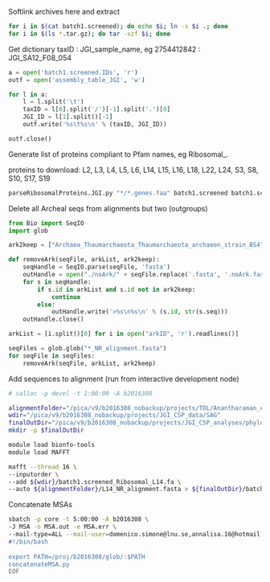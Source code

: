 Softlink archives here and extract

```bash
for i in $(cat batch1.screened); do echo $i; ln -s $i .; done
for i in $(ls *.tar.gz); do tar -xzf $i; done
```

Get dictionary taxID : JGI_sample_name, eg 2754412842 : JGI_SA12_F08_054

```python
a = open('batch1.screened.IDs', 'r')
outf = open('assembly_table_JGI', 'w')

for l in a:
    l = l.split('\t')
    taxID = l[0].split('/')[-1].split('.')[0]
    JGI_ID = l[1].split()[-1]
    outf.write('%s\t%s\n' % (taxID, JGI_ID))

outf.close()
```

Generate list of proteins compliant to Pfam names, eg Ribosomal_<proteinName>.

proteins to download: L2, L3, L4, L5, L6, L14, L15, L16, L18, L22, L24, S3, S8, S10, S17, S19

```bash
parseRibosomalProteins.JGI.py "*/*.genes.faa" batch1.screened batch1.screened.IDs
```

Delete all Archeal seqs from alignments but two (outgroups)

```python
from Bio import SeqIO
import glob

ark2keep = ["Archaea_Thaumarchaeota_Thaumarchaeota_archaeon_strain_BS4", "Archaea_Euryarchaeota_Methanosarcinales_5m_scaffold_1030"]

def removeArk(seqFile, arkList, ark2keep):
    seqHandle = SeqIO.parse(seqFile, 'fasta')
    outHandle = open("./noArk/" + seqFile.replace('.fasta', '.noArk.fasta'), 'w')
    for s in seqHandle:
        if s.id in arkList and s.id not in ark2keep:
            continue
        else:
            outHandle.write('>%s\n%s\n' % (s.id, str(s.seq)))
    outHandle.close()

arkList = [i.split()[0] for i in open("arkID", 'r').readlines()]

seqFiles = glob.glob("*_NR_alignment.fasta")
for seqFile in seqFiles:
    removeArk(seqFile, arkList, ark2keep)
```

Add sequences to alignment (run from interactive development node)

```bash
# salloc -p devel -t 1:00:00 -A b2016308

alignmentFolder="/pica/v9/b2016308_nobackup/projects/TOL/Anantharaman_et.al_NatComm_RP_alignments/noArk"
wdir="/pica/v9/b2016308_nobackup/projects/JGI_CSP_data/SAG"
finalOutDir="/pica/v9/b2016308_nobackup/projects/JGI_CSP_analyses/phylogenySAG"
mkdir -p $finalOutDir

module load bionfo-tools
module load MAFFT

mafft --thread 16 \
--inputorder \
--add ${wdir}/batch1.screened_Ribosomal_L14.fa \
--auto ${alignmentFolder}/L14_NR_alignment.fasta > ${finalOutDir}/batch1.screened_Ribosomal_L14.afa
```

Concatenate MSAs

```bash
sbatch -p core -t 5:00:00 -A b2016308 \
-J MSA -o MSA.out -e MSA.err \
--mail-type=ALL --mail-user=domenico.simone@lnu.se,annalisa.16@hotmail.it<<'EOF'
#!/bin/bash
 
export PATH=/proj/b2016308/glob/:$PATH
concatenateMSA.py
EOF
```
